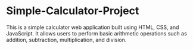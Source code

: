 # Simple-Calculator-Project
This is a simple calculator web application built using HTML, CSS, and JavaScript. It allows users to perform basic arithmetic operations such as addition, subtraction, multiplication, and division.
